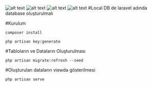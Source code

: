 ![alt text](https://github.com/aayseekaya/euk-aysekaya/tree/main/public/images/1.PNG?raw=true)
![alt text](https://github.com/aayseekaya/euk-aysekaya/tree/main/public/images/2.PNG?raw=true)
![alt text](https://github.com/aayseekaya/euk-aysekaya/tree/main/public/images/3.PNG?raw=true)
![alt text](https://github.com/aayseekaya/euk-aysekaya/tree/main/public/images/4-1.PNG?raw=true)
#Local DB de laravel adında database oluşturulmalı
 
#Kurulum
 
```
composer install
```
```
php artisan key:generate
```
#Tabloların ve Dataların Oluşturulması

```
php artisan migrate:refresh --seed
```

#Oluşturulan dataların viewda gösterilmesi

```
php artisan serve
```
